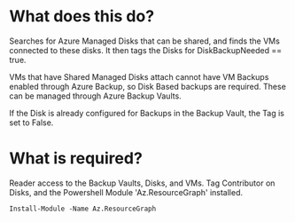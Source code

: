 # What does this do?

Searches for Azure Managed Disks that can be shared, and finds the VMs connected to these disks.  It then tags the Disks for DiskBackupNeeded == true.

VMs that have Shared Managed Disks attach cannot have VM Backups enabled through Azure Backup, so Disk Based backups are required.  These can be managed through Azure Backup Vaults.  

If the Disk is already configured for Backups in the Backup Vault, the Tag is set to False.  

# What is required?

Reader access to the Backup Vaults, Disks, and VMs.  Tag Contributor on Disks, and the Powershell Module 'Az.ResourceGraph' installed.

```
Install-Module -Name Az.ResourceGraph
```